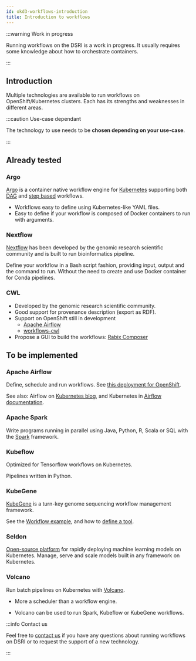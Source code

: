 ```yaml
---
id: okd3-workflows-introduction
title: Introduction to workflows
---
```


:::warning Work in progress

Running workflows on the DSRI is a work in progress. It usually requires some knowledge about how to orchestrate containers.

:::

## Introduction

Multiple technologies are available to run workflows on OpenShift/Kubernetes clusters. Each has its strengths and weaknesses in different areas.

:::caution Use-case dependant

The technology to use needs to be **chosen depending on your use-case**.

:::

## Already tested

### Argo

[Argo](https://argoproj.github.io/argo/) is a container native workflow engine for [Kubernetes](https://kubernetes.io/) supporting both [DAG](https://argoproj.github.io/docs/argo/examples/readme.html#dag) and [step based](https://argoproj.github.io/docs/argo/examples/readme.html#steps) workflows.

* Workflows easy to define using Kubernetes-like YAML files.
* Easy to define if your workflow is composed of Docker containers to run with arguments.

### Nextflow

[Nextflow](https://www.nextflow.io/) has been developed by the genomic research scientific community and is built to run bioinformatics pipeline.

Define your workflow in a Bash script fashion, providing input, output and the command to run. Without the need to create and use Docker container for Conda pipelines.

### CWL

* Developed by the genomic research scientific community.
* Good support for provenance description (export as RDF).
* Support on OpenShift still in development
  * [Apache Airflow](https://airflow.apache.org/docs/stable/kubernetes.html)
  * [workflows-cwl](https://github.com/Duke-GCB/calrissian/)
* Propose a GUI to build the workflows: [Rabix Composer](https://rabix.io/)

## To be implemented

### Apache Airflow

Define, schedule and run workflows. See [this deployment for OpenShift](https://github.com/majordomusio/openshift-airflow).

See also: Airflow on [Kubernetes blog](https://kubernetes.io/blog/2018/06/28/airflow-on-kubernetes-part-1-a-different-kind-of-operator/), and Kubernetes in [Airflow documentation](https://airflow.apache.org/docs/stable/kubernetes.html).

### Apache Spark

Write programs running in parallel using Java, Python, R, Scala or SQL with the [Spark](https://spark.apache.org/) framework.

### Kubeflow

Optimized for Tensorflow workflows on Kubernetes.

Pipelines written in Python.

### KubeGene

[KubeGene](https://kubegene.io/) is a turn-key genome sequencing workflow management framework.

See the [Workflow example](https://github.com/kubegene/kubegene/blob/master/example/simple-sample/simple-sample.yaml), and how to [define a tool](https://kubegene.io/docs/guides/tool/).

### Seldon

[Open-source platform](https://www.seldon.io/tech/) for rapidly deploying machine learning models on Kubernetes. Manage, serve and scale models built in any framework on Kubernetes.

### Volcano

Run batch pipelines on Kubernetes with [Volcano](https://volcano.sh/). 

* More a scheduler than a workflow engine. 

* Volcano can be used to run Spark, Kubeflow or KubeGene workflows.

:::info Contact us

Feel free to [contact us](/dsri-documentation/help) if you have any questions about running workflows on DSRI or to request the support of a new technology.

:::